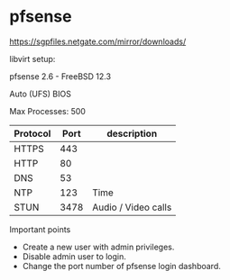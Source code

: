 # pfsense

https://sgpfiles.netgate.com/mirror/downloads/

libvirt setup:

pfsense 2.6 - FreeBSD 12.3

Auto (UFS) BIOS

Max Processes: 500

Protocol | Port | description
---|---|---
HTTPS | 443
HTTP | 80
DNS | 53
NTP | 123 | Time
STUN | 3478 | Audio / Video calls


Important points

- Create a new user with admin privileges.
- Disable admin user to login.
- Change the port number of pfsense login dashboard.
